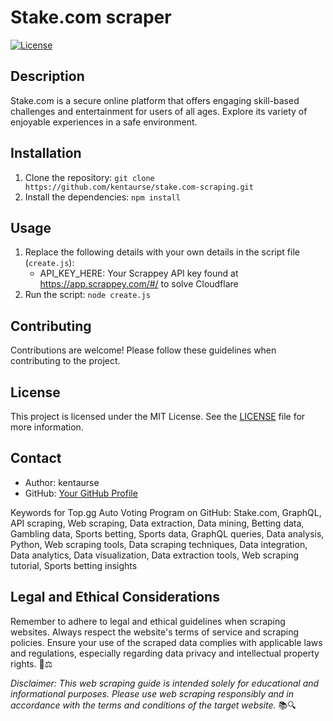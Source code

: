 # Stake.com scraper

[![License](https://img.shields.io/badge/license-MIT-blue.svg)](LICENSE)

## Description

Stake.com is a secure online platform that offers engaging skill-based challenges and entertainment for users of all ages. Explore its variety of enjoyable experiences in a safe environment.

## Installation

1. Clone the repository: `git clone https://github.com/kentaurse/stake.com-scraping.git`
2. Install the dependencies: `npm install`

## Usage

1. Replace the following details with your own details in the script file (`create.js`):
   - API_KEY_HERE: Your Scrappey API key found at https://app.scrappey.com/#/ to solve Cloudflare
2. Run the script: `node create.js`

## Contributing

Contributions are welcome! Please follow these guidelines when contributing to the project.

## License

This project is licensed under the MIT License. See the [LICENSE](LICENSE) file for more information.

## Contact

- Author: kentaurse
- GitHub: [Your GitHub Profile](https://github.com/kentaurse/)

Keywords for Top.gg Auto Voting Program on GitHub:
Stake.com, GraphQL, API scraping, Web scraping, Data extraction, Data mining, Betting data, Gambling data, Sports betting, Sports data, GraphQL queries, Data analysis, Python, Web scraping tools, Data scraping techniques, Data integration, Data analytics, Data visualization, Data extraction tools, Web scraping tutorial, Sports betting insights

## Legal and Ethical Considerations

Remember to adhere to legal and ethical guidelines when scraping websites. Always respect the website's terms of service and scraping policies. Ensure your use of the scraped data complies with applicable laws and regulations, especially regarding data privacy and intellectual property rights. 🚫⚖️

*Disclaimer: This web scraping guide is intended solely for educational and informational purposes. Please use web scraping responsibly and in accordance with the terms and conditions of the target website.* 📚🔍
